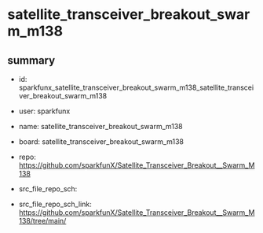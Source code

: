 # satellite_transceiver_breakout_swarm_m138
 
## summary 
* id: sparkfunx_satellite_transceiver_breakout_swarm_m138_satellite_transceiver_breakout_swarm_m138
* user: sparkfunx
* name: satellite_transceiver_breakout_swarm_m138
* board: satellite_transceiver_breakout_swarm_m138
* repo: https://github.com/sparkfunX/Satellite_Transceiver_Breakout__Swarm_M138



* src_file_repo_sch: 
* src_file_repo_sch_link: https://github.com/sparkfunX/Satellite_Transceiver_Breakout__Swarm_M138/tree/main/






